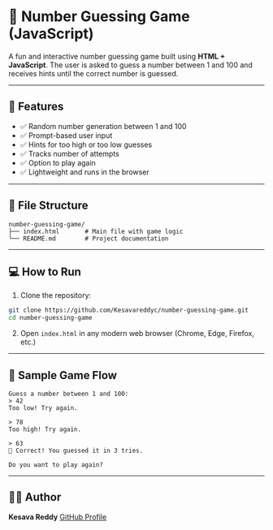 # 🎯 Number Guessing Game (JavaScript)

A fun and interactive number guessing game built using **HTML + JavaScript**.
The user is asked to guess a number between 1 and 100 and receives hints until the correct number is guessed.

---

## 🚀 Features

* ✅ Random number generation between 1 and 100
* ✅ Prompt-based user input
* ✅ Hints for too high or too low guesses
* ✅ Tracks number of attempts
* ✅ Option to play again
* ✅ Lightweight and runs in the browser

---

## 📁 File Structure

```
number-guessing-game/
├── index.html       # Main file with game logic
└── README.md        # Project documentation
```

---

## 💻 How to Run

1. Clone the repository:

```bash
git clone https://github.com/Kesavareddyc/number-guessing-game.git
cd number-guessing-game
```

2. Open `index.html` in any modern web browser (Chrome, Edge, Firefox, etc.)

---

## 🧪 Sample Game Flow

```
Guess a number between 1 and 100:
> 42
Too low! Try again.

> 78
Too high! Try again.

> 63
🎉 Correct! You guessed it in 3 tries.

Do you want to play again?
```

---

## 👨‍💻 Author

**Kesava Reddy**
[GitHub Profile](https://github.com/Kesavareddyc)
